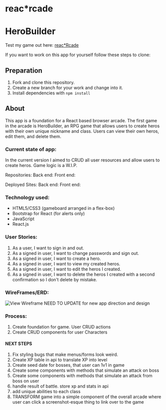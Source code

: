 # reac*rcade
# HeroBuilder

Test my game out here: [reac*Rcade](https://smd9788.github.io/battlegame-client/#/)

If you want to work on this app for yourself follow these steps to clone:
## Preparation

1. Fork and clone this repository.
1. Create a new branch for your work and change into it.
1. Install dependencies with `npm install`

## About

This app is a foundation for a React based browser arcade. The first game in the arcade is HeroBuilder, an RPG game that allows users to create heros with their own unique nickname and class. Users can view their own heros, edit them, and delete them.

### Current state of app:
In the current version I aimed to CRUD all user resources and allow users to create heros. Game logic is a W.I.P.

Repositories:
Back end:
Front end:

Deployed Sites:
Back end:
Front end:

### Technology used:
  - HTML5/CSS3 (gameboard arranged in a flex-box)
  - Bootstrap for React (for alerts only)
  - JavaScript
  - React.js

### User Stories:
1. As a user, I want to sign in and out.
2. As a signed in user, I want to change passwords and sign out.
3. As a signed in user, I want to create a hero.
4. As a signed in user, I want to view my created heros.
5. As a signed in user, I want to edit the heros I created.
6. As a signed in user, I want to delete the heros I created with a second confirmation so I don't delete by mistake.

### WireFrames/ERD:
![View Wireframe]('../public/images/wireframe.jpg')
NEED TO UPDATE for new app direction and design

### Process:
1. Create foundation for game. User CRUD actions
2. Create CRUD components for user Characters
#### NEXT STEPS
1. Fix styling bugs that make menus/forms look weird.
2. Create XP table in api to translate XP into level
3. Create seed date for bosses, that user can 1v1 in game
4. Create some components with methods that simulate an attack on boss
5. Create some components with methods that simulate an attack from boss on user
6. handle result of battle. store xp and stats in api
7. add unique abilities to each class
8. TRANSFORM game into a simple component of the overall arcade where user can click a screenshot-esque thing to link over to the game
